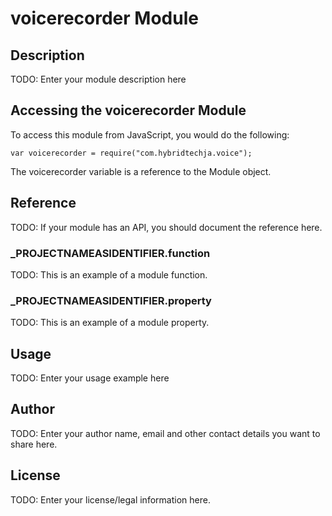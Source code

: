 # voicerecorder Module

## Description

TODO: Enter your module description here

## Accessing the voicerecorder Module

To access this module from JavaScript, you would do the following:

	var voicerecorder = require("com.hybridtechja.voice");

The voicerecorder variable is a reference to the Module object.	

## Reference

TODO: If your module has an API, you should document
the reference here.

### ___PROJECTNAMEASIDENTIFIER__.function

TODO: This is an example of a module function.

### ___PROJECTNAMEASIDENTIFIER__.property

TODO: This is an example of a module property.

## Usage

TODO: Enter your usage example here

## Author

TODO: Enter your author name, email and other contact
details you want to share here. 

## License

TODO: Enter your license/legal information here.
